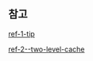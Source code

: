 ## 참고
[ref-1-tip](https://jiwondev.tistory.com/282)

[ref-2--two-level-cache](https://www.baeldung.com/spring-two-level-cache)
